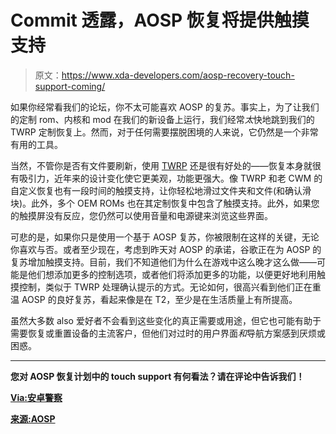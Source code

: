 # Commit 透露，AOSP 恢复将提供触摸支持

> 原文：<https://www.xda-developers.com/aosp-recovery-touch-support-coming/>

如果你经常看我们的论坛，你不太可能喜欢 AOSP 的复苏。事实上，为了让我们的定制 rom、内核和 mod 在我们的新设备上运行，我们经常*太*快地跳到我们的 TWRP 定制恢复上。然而，对于任何需要摆脱困境的人来说，它仍然是一个非常有用的工具。

当然，不管你是否有文件要刷新，使用 [TWRP](https://www.xda-developers.com/twrp-3-1-1-is-out-brings-minor-fixes/) 还是很有好处的——恢复本身就很有吸引力，近年来的设计变化使它更美观，功能更强大。像 TWRP 和老 CWM 的自定义恢复也有一段时间的触摸支持，让你轻松地滑过文件夹和文件(和确认滑块)。此外，多个 OEM ROMs 也在其定制恢复中包含了触摸支持。此外，如果您的触摸屏没有反应，您仍然可以使用音量和电源键来浏览这些界面。

可悲的是，如果你只是使用一个基于 AOSP 复苏，你被限制在这样的关键，无论你喜欢与否。或者至少现在，考虑到昨天对 AOSP 的承诺，谷歌正在为 AOSP 的复苏增加触摸支持。目前，我们不知道他们为什么在游戏中这么晚才这么做——可能是他们想添加更多的控制选项，或者他们将添加更多的功能，以便更好地利用触摸控制，类似于 TWRP 处理确认提示的方式。无论如何，很高兴看到他们正在重温 AOSP 的良好复苏，看起来像是在 T2，至少是在生活质量上有所提高。

虽然大多数 also 爱好者不会看到这些变化的真正需要或用途，但它也可能有助于需要恢复或重置设备的主流客户，但他们对过时的用户界面*和*导航方案感到厌烦或困惑。

* * *

**您对 AOSP 恢复计划中的 touch support 有何看法？请在评论中告诉我们！**

[**Via:安卓警察**](http://www.androidpolice.com/2017/08/04/commit-reveals-touch-support-coming-aosp-recovery-unknown-device-named-dorado/)

[**来源:AOSP**](https://android-review.googlesource.com/#/c/platform/bootable/recovery/+/447150/)